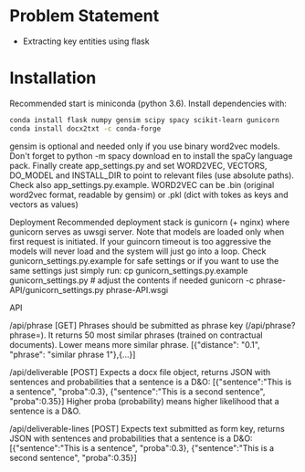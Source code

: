 # Problem Statement

- Extracting key entities using flask

# Installation

Recommended start is miniconda (python 3.6).
Install dependencies with:
```bash
conda install flask numpy gensim scipy spacy scikit-learn gunicorn
conda install docx2txt -c conda-forge
```
gensim is optional and needed only if you use binary word2vec models.
Don't forget to python -m spacy download en to install the spaCy language pack.
Finally create app_settings.py and set WORD2VEC, VECTORS, DO_MODEL and INSTALL_DIR to point to relevant files
(use absolute paths). Check also app_settings.py.example.
WORD2VEC can be .bin (original word2vec format, readable by gensim) or .pkl (dict with tokes as keys and vectors as values)

Deployment
Recommended deployment stack is gunicorn (+ nginx) where gunicorn serves as uwsgi server.
Note that models are loaded only when first request is initiated. If your guincorn timeout is too aggressive the models
will never load and the system will just go into a loop. Check gunicorn_settings.py.example for safe settings or if you want to use the
same settings just simply run:
cp gunicorn_settings.py.example gunicorn_settings.py # adjust the contents if needed
gunicorn -c phrase-API/gunicorn_settings.py phrase-API.wsgi

API

/api/phrase [GET]
Phrases should be submitted as phrase key (/api/phrase?phrase=). It returns 50 most similar phrases (trained on
contractual documents). Lower means more similar phrase.
[{"distance": "0.1", "phrase": "similar phrase 1"},{...}]

/api/deliverable [POST]
Expects a docx file object, returns JSON with sentences and probabilities that a sentence is a D&O:
[{"sentence":"This is a sentence", "proba":0.3}, {"sentence":"This is a second sentence", "proba":0.35}]
Higher proba (probability) means higher likelihood that a sentence is a D&O.

/api/deliverable-lines [POST]
Expects text submitted as form key, returns JSON with sentences and probabilities that a sentence is a D&O:
[{"sentence":"This is a sentence", "proba":0.3}, {"sentence":"This is a second sentence", "proba":0.35}]


